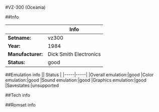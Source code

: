 #VZ-300 (Oceania)

##Info

||Info|
|-----|-----|
|**Setname:**|vz300
|**Year:**|1984
|**Manufacturer:**|Dick Smith Electronics
|**Status:**|good

##Emulation info
|| Status |
|-----|-----|
|Overall emulation:|good
|Color emulation:|good
|Sound emulation:|good
|Graphics emulation:|good
|Savestates:|unsupported

##Tech info

##Romset info

<!--- START OF EDITED COMMENT DO NOT TOUCH TEXT ABOVE-->
